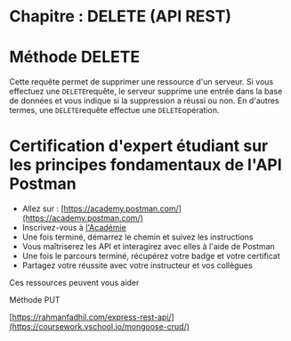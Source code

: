 # Chapitre : DELETE (API REST)


# Méthode DELETE

Cette requête permet de supprimer une ressource d'un serveur. Si vous effectuez une `DELETE`requête, le serveur supprime une entrée dans la base de données et vous indique si la suppression a réussi ou non. En d'autres termes, une `DELETE`requête effectue une `DELETE`opération.

# Certification d'expert étudiant sur les principes fondamentaux de l'API Postman

* Allez sur : [https://academy.postman.com/](https://academy.postman.com/)
* Inscrivez-vous à [l&#39;Académie](https://academy.postman.com/)
* Une fois terminé, démarrez le chemin et suivez les instructions
* Vous maîtriserez les API et interagirez avec elles à l'aide de Postman
* Une fois le parcours terminé, récupérez votre badge et votre certificat
* Partagez votre réussite avec votre instructeur et vos collègues

Ces ressources peuvent vous aider

Méthode PUT

[https://rahmanfadhil.com/express-rest-api/](https://coursework.vschool.io/mongoose-crud/)
